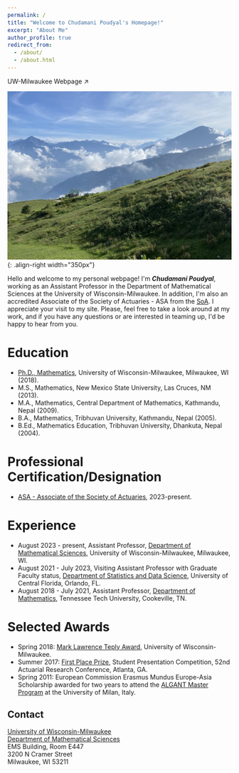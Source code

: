 ```yaml
---
permalink: /
title: "Welcome to Chudamani Poudyal's Homepage!" 
excerpt: "About Me"
author_profile: true
redirect_from: 
  - /about/
  - /about.html
---
```


<!-- <a href="https://uwm.edu/math/people/poudyal-chudamani/">UW-Milwaukee Webpage</a> -->
<a href="https://uwm.edu/math/people/poudyal-chudamani/" target="_blank" style="text-decoration: none;">UW-Milwaukee Webpage &#8599;</a>

<!-- ![Editing a markdown file for a talk](/images/pyramid2.png){: .align-right width="350px"} -->
![Editing a markdown file for a talk](/images/PT2.jpg){: .align-right width="350px"}
<!--- ![Editing a markdown file for a talk](/images/PT2.jpg) --->
Hello and welcome to my personal webpage! I'm _**Chudamani Poudyal**_, working as an Assistant Professor in the Department of Mathematical Sciences at the University of Wisconsin-Milwaukee. In addition, I'm also an accredited Associate of the Society of Actuaries - ASA from the <a href="https://www.soa.org/">SoA</a>. I appreciate your visit to my site. Please, feel free to take a look around at my work, and if you have any questions or are interested in teaming up, I'd be happy to hear from you.

Education
===== 
- <a href="https://genealogy.math.ndsu.nodak.edu/id.php?id=238122/">Ph.D., Mathematics</a>, University of Wisconsin-Milwaukee, Milwaukee, WI (2018).
- M.S., Mathematics, New Mexico State University, Las Cruces, NM (2013).
- M.A., Mathematics, Central Department of Mathematics, Kathmandu, Nepal (2009).
- B.A., Mathematics, Tribhuvan University, Kathmandu, Nepal (2005). 
- B.Ed., Mathematics Education, Tribhuvan University, Dhankuta, Nepal (2004).

Professional Certification/Designation
=====
-  <a href="https://www.soa.org/Education/Exam-Req/edu-asa-req.aspx">ASA - Associate of the Society of Actuaries</a>, 2023-present.
  
Experience
=====
- August 2023 - present, Assistant Professor, <a href="https://uwm.edu/math/">Department of Mathematical Sciences</a>, University of Wisconsin-Milwaukee, Milwaukee, WI. 
- August 2021 - July 2023, Visiting Assistant Professor with Graduate Faculty status, <a href="https://sciences.ucf.edu/statistics/">Department of Statistics and Data Science</a>, University of Central Florida, Orlando, FL.
- August 2018 - July 2021, Assistant Professor, <a href="https://www.tntech.edu/cas/math/">Department of Mathematics</a>, Tennessee Tech University, Cookeville, TN.

Selected Awards
=====
- Spring 2018: <a href="https://uwm.edu/math/spring-2018-awards-ceremony-recap/">Mark Lawrence Teply Award</a>, University of Wisconsin-Milwaukee.
- Summer 2017: <a href="https://www.soa.org/globalassets/assets/files/static-pages/sections/education-research/arc-52nd-winner-announcement.pdf">First Place Prize</a>, Student Presentation Competition, 52nd Actuarial Research Conference, Atlanta, GA.
- Spring 2011: European Commission Erasmus Mundus Europe-Asia Scholarship awarded for two years to attend the <a href="https://algant.eu/">ALGANT Master Program</a> at the University of Milan, Italy. 

Contact
-------
[University of Wisconsin-Milwaukee](https://uwm.edu/) \
[Department of Mathematical Sciences](https://uwm.edu/math/) \
EMS Building, Room E447 \
3200 N Cramer Street \
Milwaukee, WI 53211
